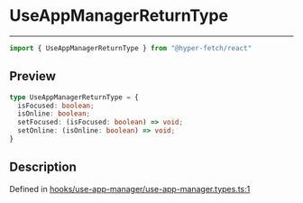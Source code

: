 

# UseAppManagerReturnType

<div class="api-docs__separator" data-reactroot="">

---

</div><div class="api-docs__import" data-reactroot="">

```ts
import { UseAppManagerReturnType } from "@hyper-fetch/react"
```

</div><div class="api-docs__section">

## Preview

</div><div class="api-docs__preview type">

```ts
type UseAppManagerReturnType = {
  isFocused: boolean; 
  isOnline: boolean; 
  setFocused: (isFocused: boolean) => void; 
  setOnline: (isOnline: boolean) => void; 
}
```

</div><div class="api-docs__section">

## Description

</div><div class="api-docs__description"><span class="api-docs__do-not-parse">



</span></div><p class="api-docs__definition">

Defined in [hooks/use-app-manager/use-app-manager.types.ts:1](https://github.com/BetterTyped/hyper-fetch/blob/0bdb96c0/packages/react/src/hooks/use-app-manager/use-app-manager.types.ts#L1)

</p>